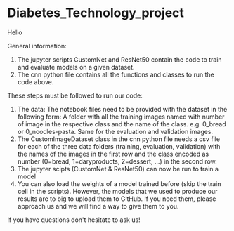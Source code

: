 # Diabetes_Technology_project

Hello

General information:
1. The jupyter scripts CustomNet and ResNet50 contain the code to train and evaluate models on a given dataset. 
2. The cnn python file contains all the functions and classes to run the code above.


These steps must be followed to run our code:
1. The data: The notebook files need to be provided with the dataset in the following form: A folder with all the training images named with number of image in the respective class and the name of the class. e.g. 0_bread or 0_noodles-pasta. Same for the evaluation and validation images.
2. The CustomImageDataset class in the cnn python file needs a csv file for each of the three data folders (training, evaluation, validation) with the names of the images in the first row and the class encoded as number (0=bread, 1=daryproducts, 2=dessert, ...) in the second row.
3. The jupyter scipts (CustomNet & ResNet50) can now be run to train a model
4. You can also load the weights of a model trained before (skip the train cell in the scripts). However, the models that we used to produce our results are to big to upload them to GitHub. If you need them, please approach us and we will find a way to give them to you.

If you have questions don't hesitate to ask us!
